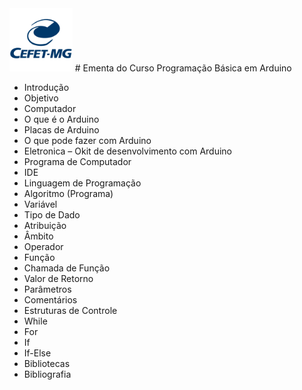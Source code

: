 <td style="width: 20%;"><img src=https://github.com/Epaminondaslage/Automacao-industrial-e-residencial-Ecossistema-didatico/blob/main/img/Logo_CEFET-MG.png width="20%" /></td>
# Ementa do Curso Programação Básica em Arduino

* Introdução
* Objetivo
* Computador
* O que é o Arduino
* Placas de Arduino
* O que pode fazer com Arduino
* Eletronica – Okit de desenvolvimento com Arduino
* Programa de Computador
* IDE
* Linguagem de Programação
* Algoritmo (Programa)
* Variável
* Tipo de Dado
* Atribuição
* Âmbito
* Operador
* Função
* Chamada de Função
* Valor de Retorno
* Parâmetros
* Comentários
* Estruturas de Controle
* While
* For
* If
* If-Else
* Bibliotecas
* Bibliografia
